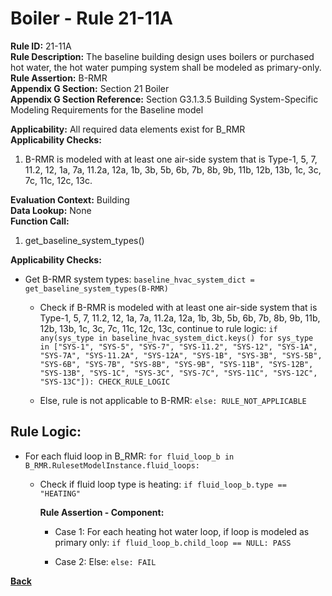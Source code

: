 
# Boiler - Rule 21-11A  

**Rule ID:** 21-11A  
**Rule Description:** The baseline building design uses boilers or purchased hot water, the hot water pumping system shall be modeled as primary-only.  
**Rule Assertion:** B-RMR  
**Appendix G Section:** Section 21 Boiler  
**Appendix G Section Reference:** Section G3.1.3.5 Building System-Specific Modeling Requirements for the Baseline model  

**Applicability:** All required data elements exist for B_RMR  
**Applicability Checks:**  

1. B-RMR is modeled with at least one air-side system that is Type-1, 5, 7, 11.2, 12, 1a, 7a, 11.2a, 12a, 1b, 3b, 5b, 6b, 7b, 8b, 9b, 11b, 12b, 13b, 1c, 3c, 7c, 11c, 12c, 13c.

**Evaluation Context:** Building  
**Data Lookup:** None  
**Function Call:**  

1. get_baseline_system_types()

**Applicability Checks:**  

- Get B-RMR system types: `baseline_hvac_system_dict = get_baseline_system_types(B-RMR)`

  - Check if B-RMR is modeled with at least one air-side system that is Type-1, 5, 7, 11.2, 12, 1a, 7a, 11.2a, 12a, 1b, 3b, 5b, 6b, 7b, 8b, 9b, 11b, 12b, 13b, 1c, 3c, 7c, 11c, 12c, 13c, continue to rule logic: `if any(sys_type in baseline_hvac_system_dict.keys() for sys_type in ["SYS-1", "SYS-5", "SYS-7", "SYS-11.2", "SYS-12", "SYS-1A", "SYS-7A", "SYS-11.2A", "SYS-12A", "SYS-1B", "SYS-3B", "SYS-5B", "SYS-6B", "SYS-7B", "SYS-8B", "SYS-9B", "SYS-11B", "SYS-12B", "SYS-13B", "SYS-1C", "SYS-3C", "SYS-7C", "SYS-11C", "SYS-12C", "SYS-13C"]): CHECK_RULE_LOGIC`

  - Else, rule is not applicable to B-RMR: `else: RULE_NOT_APPLICABLE`

## Rule Logic:  

- For each fluid loop in B_RMR: `for fluid_loop_b in B_RMR.RulesetModelInstance.fluid_loops:`

  - Check if fluid loop type is heating: `if fluid_loop_b.type == "HEATING"`

    **Rule Assertion - Component:**

    - Case 1: For each heating hot water loop, if loop is modeled as primary only: `if fluid_loop_b.child_loop == NULL: PASS`

    - Case 2: Else: `else: FAIL`

**[Back](../_toc.md)**

